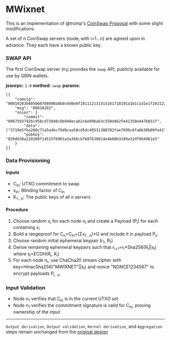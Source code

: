 # MWixnet
This is an implementation of @tromp's [CoinSwap Proposal](https://forum.grin.mw/t/mimblewimble-coinswap-proposal/8322) with some slight modifications.

A set of n CoinSwap servers (node<sub>i</sub> with i=1...n) are agreed upon in advance. They each have a known public key.

### SWAP API
The first CoinSwap server (n<sub>1</sub>) provides the `swap` API, publicly available for use by GRIN wallets.

**jsonrpc:** `2.0`
**method:** `swap`
**params:**
```
[{
    "comsig": "000102030405060708090a0b0c0d0e0f101112131415161718191a1b1c1d1e1f202122232425262728292a2b2c2d2e2f303132333435363738393a3b3c3d3e3f404142434445464748494a4b4c4d4e4f505152535455565758595a5b5c5d5e5f",
    "msg": "00010203",
    "onion": {
        "commit": "0967593792bc958cd73848c0b948ecab2c6e996ab3c550d462fe41359e447b651f",
        "data": ["3719e5fba260c71a5a4bcf9d9caa58cd5dc49531388782fae7699c6fa6b30b09fe42"],
        "pubkey": "020dd38a220280f14515f6901a3a366cb7b87630814e4b68b3189a32df964961e5"
    }
}]
```

### Data Provisioning
#### Inputs
* C<sub>in</sub>: UTXO commitment to swap
* x<sub>in</sub>: Blinding factor of C<sub>in</sub>
* K<sub>1...n</sub>: The public keys of all n servers

#### Procedure
<ol>
    <li>Choose random x<sub>i</sub> for each node n<sub>i</sub> and create a Payload (P<sub>i</sub>) for each containing x<sub>i</sub></li>
    <li>Build a rangeproof for C<sub>n</sub>=C<sub>in</sub>+(Σx<sub>1...n</sub>)*G and include it in payload P<sub>n</sub></li>
    <li>Choose random initial ephemeral keypair (r<sub>1</sub>, R<sub>1</sub>)</li>
    <li>Derive remaining ephemeral keypairs such that r<sub>i+1</sub>=r<sub>i</sub>*Sha256(R<sub>i</sub>||s<sub>i</sub>) where s<sub>i</sub>=ECDH(R<sub>i</sub>, K<sub>i</sub>)</li>
    <li>For each node n<sub>i</sub>, use ChaCha20 stream cipher with key=HmacSha256("MWIXNET"||s<sub>i</sub>) and nonce "NONCE1234567" to encrypt payloads P<sub>i...n</sub></li>
</ol>

### Input Validation

* Node n<sub>1</sub> verifies that C<sub>in</sub> is in the current UTXO set
* Node n<sub>1</sub> verifies the commitment signature is valid for C<sub>in</sub>, proving ownership of the input

----

`Output derivation`, `Output validation`, `Kernel derivation`, and `Aggregation` steps remain unchanged from the [original design](https://forum.grin.mw/t/mimblewimble-coinswap-proposal/8322)